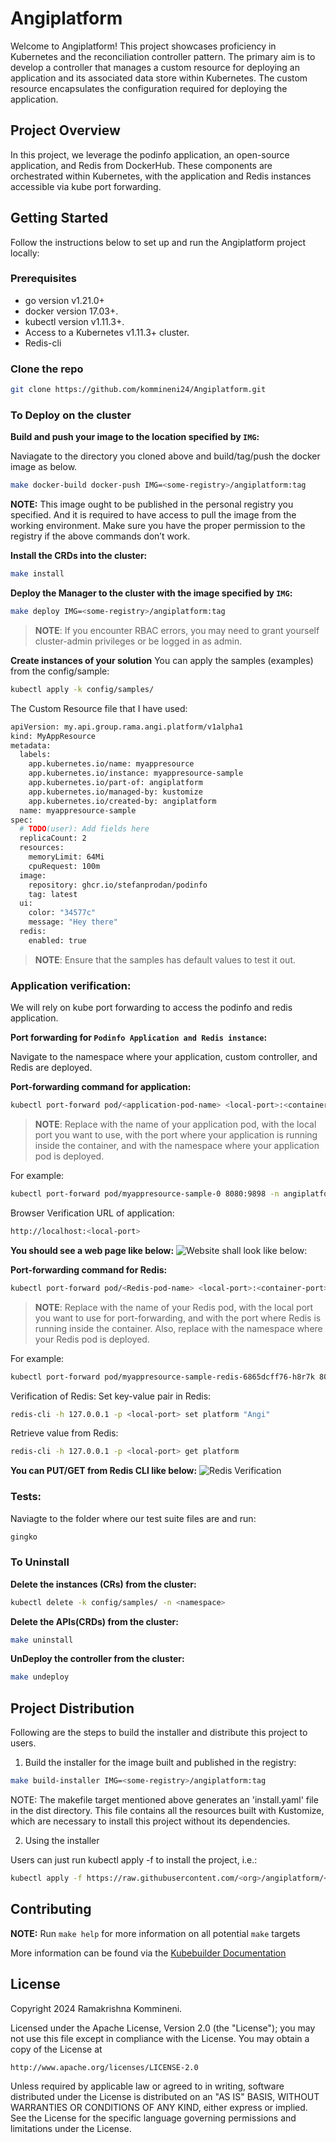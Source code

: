 # Angiplatform
Welcome to Angiplatform! This project showcases proficiency in Kubernetes and the reconciliation controller pattern. The primary aim is to develop a controller that manages a custom resource for deploying an application and its associated data store within Kubernetes. The custom resource encapsulates the configuration required for deploying the application.


## Project Overview
In this project, we leverage the podinfo application, an open-source application, and Redis from DockerHub. These components are orchestrated within Kubernetes, with the application and Redis instances accessible via kube port forwarding.


## Getting Started

Follow the instructions below to set up and run the Angiplatform project locally:

### Prerequisites
- go version v1.21.0+
- docker version 17.03+.
- kubectl version v1.11.3+.
- Access to a Kubernetes v1.11.3+ cluster.
- Redis-cli


### Clone the repo 

```sh 
git clone https://github.com/kommineni24/Angiplatform.git
```

### To Deploy on the cluster

**Build and push your image to the location specified by `IMG`:**

Naviagate to the directory you cloned above and build/tag/push the docker image as below.

```sh
make docker-build docker-push IMG=<some-registry>/angiplatform:tag
```
**NOTE:** This image ought to be published in the personal registry you specified. 
And it is required to have access to pull the image from the working environment. 
Make sure you have the proper permission to the registry if the above commands don’t work.



**Install the CRDs into the cluster:**

```sh
make install
```

**Deploy the Manager to the cluster with the image specified by `IMG`:**

```sh
make deploy IMG=<some-registry>/angiplatform:tag
```

> **NOTE**: If you encounter RBAC errors, you may need to grant yourself cluster-admin 
privileges or be logged in as admin.


**Create instances of your solution**
You can apply the samples (examples) from the config/sample:

```sh
kubectl apply -k config/samples/
```

The Custom Resource file that I have used:
```sh
apiVersion: my.api.group.rama.angi.platform/v1alpha1
kind: MyAppResource
metadata:
  labels:
    app.kubernetes.io/name: myappresource
    app.kubernetes.io/instance: myappresource-sample
    app.kubernetes.io/part-of: angiplatform
    app.kubernetes.io/managed-by: kustomize
    app.kubernetes.io/created-by: angiplatform
  name: myappresource-sample
spec:
  # TODO(user): Add fields here
  replicaCount: 2
  resources:
    memoryLimit: 64Mi
    cpuRequest: 100m
  image:
    repository: ghcr.io/stefanprodan/podinfo
    tag: latest
  ui:
    color: "34577c"
    message: "Hey there"
  redis:
    enabled: true
```
 
>**NOTE**: Ensure that the samples has default values to test it out.


### Application verification:

We will rely on kube port forwarding to access the podinfo and redis application.


**Port forwarding for `Podinfo Application and Redis instance`:**

Navigate to the namespace where your application, custom controller, and Redis are deployed.

**Port-forwarding command for application:**
```sh
kubectl port-forward pod/<application-pod-name> <local-port>:<container-port> -n <namespace>
```

>**NOTE**: Replace <application-pod-name> with the name of your application pod, <local-port> with the local port you want to use, <container-port> with the port where your application is running inside the container, and <namespace> with the namespace where your application pod is deployed.

For example:
```sh
kubectl port-forward pod/myappresource-sample-0 8080:9898 -n angiplatform-system
```


Browser Verification URL of application:
```sh
http://localhost:<local-port>
```

**You should see a web page like below:**
![Website shall look like below:](https://github.com/kommineni24/Angiplatform/blob/master/Images/Angi%20Podinfo.png?raw=true)


**Port-forwarding command for Redis:**
```sh
kubectl port-forward pod/<Redis-pod-name> <local-port>:<container-port> -n <namespace>
```

>**NOTE**: Replace <Redis-pod-name> with the name of your Redis pod, <local-port> with the local port you want to use for port-forwarding, and <container-port> with the port where Redis is running inside the container. Also, replace <namespace> with the namespace where your Redis pod is deployed.

For example:
```sh
kubectl port-forward pod/myappresource-sample-redis-6865dcff76-h8r7k 8081:6379 -n angiplatform-system
```


Verification of Redis:
Set key-value pair in Redis:
```sh
redis-cli -h 127.0.0.1 -p <local-port> set platform "Angi"
```

Retrieve value from Redis:
```sh
redis-cli -h 127.0.0.1 -p <local-port> get platform
```

**You can PUT/GET from Redis CLI like below:**
![Redis Verification](https://github.com/kommineni24/Angiplatform/blob/master/Images/Redis%20Verify.png?raw=true)




### Tests:

Naviagte to the folder where our test suite files are and run:
```sh
gingko
```

### To Uninstall
**Delete the instances (CRs) from the cluster:**

```sh
kubectl delete -k config/samples/ -n <namespace>
```

**Delete the APIs(CRDs) from the cluster:**

```sh
make uninstall
```

**UnDeploy the controller from the cluster:**

```sh
make undeploy
```

## Project Distribution

Following are the steps to build the installer and distribute this project to users.

1. Build the installer for the image built and published in the registry:

```sh
make build-installer IMG=<some-registry>/angiplatform:tag
```

NOTE: The makefile target mentioned above generates an 'install.yaml'
file in the dist directory. This file contains all the resources built
with Kustomize, which are necessary to install this project without
its dependencies.

2. Using the installer

Users can just run kubectl apply -f <URL for YAML BUNDLE> to install the project, i.e.:

```sh
kubectl apply -f https://raw.githubusercontent.com/<org>/angiplatform/<tag or branch>/dist/install.yaml
```

## Contributing

**NOTE:** Run `make help` for more information on all potential `make` targets

More information can be found via the [Kubebuilder Documentation](https://book.kubebuilder.io/introduction.html)

## License

Copyright 2024 Ramakrishna Kommineni.

Licensed under the Apache License, Version 2.0 (the "License");
you may not use this file except in compliance with the License.
You may obtain a copy of the License at

    http://www.apache.org/licenses/LICENSE-2.0

Unless required by applicable law or agreed to in writing, software
distributed under the License is distributed on an "AS IS" BASIS,
WITHOUT WARRANTIES OR CONDITIONS OF ANY KIND, either express or implied.
See the License for the specific language governing permissions and
limitations under the License.

